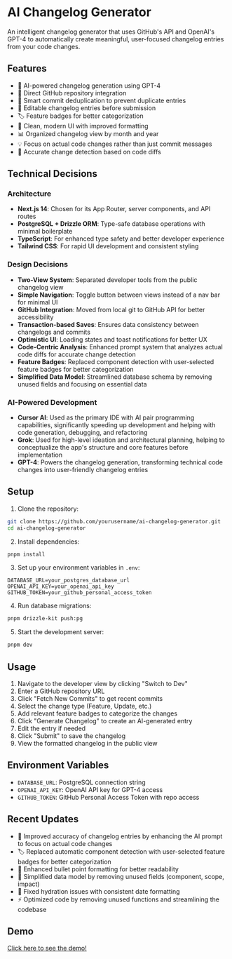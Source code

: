 # AI Changelog Generator

An intelligent changelog generator that uses GitHub's API and OpenAI's GPT-4 to automatically create meaningful, user-focused changelog entries from your code changes.

## Features

- 🤖 AI-powered changelog generation using GPT-4
- 🔄 Direct GitHub repository integration
- 🎯 Smart commit deduplication to prevent duplicate entries
- 📝 Editable changelog entries before submission
- 🏷️ Feature badges for better categorization
- 🎨 Clean, modern UI with improved formatting
- 📊 Organized changelog view by month and year
- 💡 Focus on actual code changes rather than just commit messages
- 🎯 Accurate change detection based on code diffs

## Technical Decisions

### Architecture
- **Next.js 14**: Chosen for its App Router, server components, and API routes
- **PostgreSQL + Drizzle ORM**: Type-safe database operations with minimal boilerplate
- **TypeScript**: For enhanced type safety and better developer experience
- **Tailwind CSS**: For rapid UI development and consistent styling

### Design Decisions
- **Two-View System**: Separated developer tools from the public changelog view
- **Simple Navigation**: Toggle button between views instead of a nav bar for minimal UI
- **GitHub Integration**: Moved from local git to GitHub API for better accessibility
- **Transaction-based Saves**: Ensures data consistency between changelogs and commits
- **Optimistic UI**: Loading states and toast notifications for better UX
- **Code-Centric Analysis**: Enhanced prompt system that analyzes actual code diffs for accurate change detection
- **Feature Badges**: Replaced component detection with user-selected feature badges for better categorization
- **Simplified Data Model**: Streamlined database schema by removing unused fields and focusing on essential data

### AI-Powered Development
- **Cursor AI**: Used as the primary IDE with AI pair programming capabilities, significantly speeding up development and helping with code generation, debugging, and refactoring
- **Grok**: Used for high-level ideation and architectural planning, helping to conceptualize the app's structure and core features before implementation
- **GPT-4**: Powers the changelog generation, transforming technical code changes into user-friendly changelog entries

## Setup

1. Clone the repository:
```bash
git clone https://github.com/yourusername/ai-changelog-generator.git
cd ai-changelog-generator
```

2. Install dependencies:
```bash
pnpm install
```

3. Set up your environment variables in `.env`:
```env
DATABASE_URL=your_postgres_database_url
OPENAI_API_KEY=your_openai_api_key
GITHUB_TOKEN=your_github_personal_access_token
```

4. Run database migrations:
```bash
pnpm drizzle-kit push:pg
```

5. Start the development server:
```bash
pnpm dev
```

## Usage

1. Navigate to the developer view by clicking "Switch to Dev"
2. Enter a GitHub repository URL
3. Click "Fetch New Commits" to get recent commits
4. Select the change type (Feature, Update, etc.)
5. Add relevant feature badges to categorize the changes
6. Click "Generate Changelog" to create an AI-generated entry
7. Edit the entry if needed
8. Click "Submit" to save the changelog
9. View the formatted changelog in the public view

## Environment Variables

- `DATABASE_URL`: PostgreSQL connection string
- `OPENAI_API_KEY`: OpenAI API key for GPT-4 access
- `GITHUB_TOKEN`: GitHub Personal Access Token with repo access

## Recent Updates

- 🎯 Improved accuracy of changelog entries by enhancing the AI prompt to focus on actual code changes
- 🏷️ Replaced automatic component detection with user-selected feature badges for better categorization
- 🎨 Enhanced bullet point formatting for better readability
- 📝 Simplified data model by removing unused fields (component, scope, impact)
- 🔄 Fixed hydration issues with consistent date formatting
- ⚡️ Optimized code by removing unused functions and streamlining the codebase

## Demo

[Click here to see the demo!](https://www.loom.com/share/c9a4cd220184434384765702516db177?sid=0c7bf722-990d-490a-9271-20f4e17b47e3)

